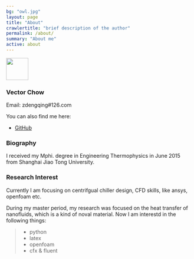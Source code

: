 ```yaml
---
bg: "owl.jpg"
layout: page
title: "About"
crawlertitle: "brief description of the author"
permalink: /about/
summary: "About me"
active: about
---
```


<img name='name_cn' style="width=80px; height:60px;"  src="{{ site.images }}/name_cn.png" />

### Vector Chow

Email: zdengqing#126.com

You can also find me here:

- [GitHub](https://github.com/freevector)

### Biography

I received my Mphi. degree in Engineering Thermophysics in June 2015 from Shanghai Jiao Tong University.

### Research Interest

Currently I am focusing on centrifgual chiller design, CFD skills, like ansys, openfoam etc.

During my master period, my research was focused on the heat transfer of nanofluids, which is a kind of noval material. Now I am interestd in the following things:
>* python
>* latex
>* openfoam
>* cfx & fluent
 
